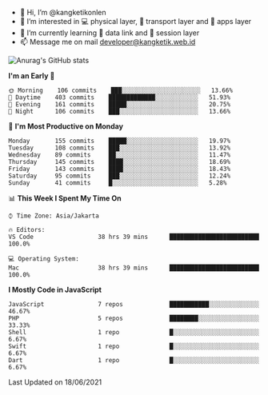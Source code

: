 - 👋 Hi, I’m @kangketikonlen
- 👀 I’m interested in :computer: physical layer, :truck: transport layer and :floppy_disk: apps layer
- 🌱 I’m currently learning :electric_plug: data link and :mag_right: session layer
- 📫 Message me on mail developer@kangketik.web.id

![Anurag's GitHub stats](https://github-readme-stats.vercel.app/api?username=kangketikonlen&count_private=true&show_icons=true&theme=tokyonight)

<!--START_SECTION:waka-->
**I'm an Early 🐤** 

```text
🌞 Morning    106 commits    ███░░░░░░░░░░░░░░░░░░░░░░   13.66% 
🌆 Daytime    403 commits    █████████████░░░░░░░░░░░░   51.93% 
🌃 Evening    161 commits    █████░░░░░░░░░░░░░░░░░░░░   20.75% 
🌙 Night      106 commits    ███░░░░░░░░░░░░░░░░░░░░░░   13.66%

```
📅 **I'm Most Productive on Monday** 

```text
Monday       155 commits    █████░░░░░░░░░░░░░░░░░░░░   19.97% 
Tuesday      108 commits    ███░░░░░░░░░░░░░░░░░░░░░░   13.92% 
Wednesday    89 commits     ██░░░░░░░░░░░░░░░░░░░░░░░   11.47% 
Thursday     145 commits    ████░░░░░░░░░░░░░░░░░░░░░   18.69% 
Friday       143 commits    ████░░░░░░░░░░░░░░░░░░░░░   18.43% 
Saturday     95 commits     ███░░░░░░░░░░░░░░░░░░░░░░   12.24% 
Sunday       41 commits     █░░░░░░░░░░░░░░░░░░░░░░░░   5.28%

```


📊 **This Week I Spent My Time On** 

```text
⌚︎ Time Zone: Asia/Jakarta

🔥 Editors: 
VS Code                  38 hrs 39 mins      █████████████████████████   100.0%

💻 Operating System: 
Mac                      38 hrs 39 mins      █████████████████████████   100.0%

```

**I Mostly Code in JavaScript** 

```text
JavaScript               7 repos             ███████████░░░░░░░░░░░░░░   46.67% 
PHP                      5 repos             ████████░░░░░░░░░░░░░░░░░   33.33% 
Shell                    1 repo              █░░░░░░░░░░░░░░░░░░░░░░░░   6.67% 
Swift                    1 repo              █░░░░░░░░░░░░░░░░░░░░░░░░   6.67% 
Dart                     1 repo              █░░░░░░░░░░░░░░░░░░░░░░░░   6.67%

```



 Last Updated on 18/06/2021
<!--END_SECTION:waka-->


<!---
kangketikonlen/kangketikonlen is a ✨ special ✨ repository because its `README.md` (this file) appears on your GitHub profile.
You can click the Preview link to take a look at your changes.
--->
